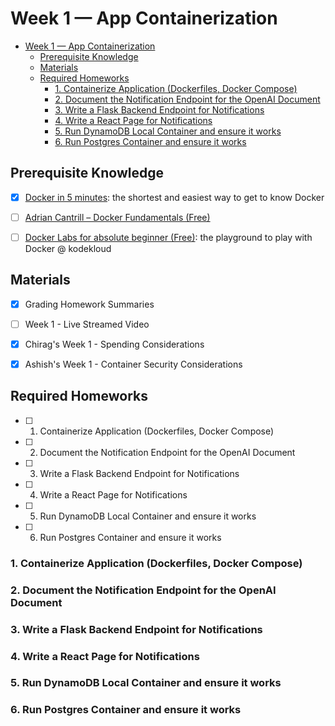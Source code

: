 # Week 1 — App Containerization

- [Week 1 — App Containerization](#week-1--app-containerization)
  - [Prerequisite Knowledge](#prerequisite-knowledge)
  - [Materials](#materials)
  - [Required Homeworks](#required-homeworks)
    - [1. Containerize Application (Dockerfiles, Docker Compose)](#1-containerize-application-dockerfiles-docker-compose)
    - [2. Document the Notification Endpoint for the OpenAI Document](#2-document-the-notification-endpoint-for-the-openai-document)
    - [3. Write a Flask Backend Endpoint for Notifications](#3-write-a-flask-backend-endpoint-for-notifications)
    - [4. Write a React Page for Notifications](#4-write-a-react-page-for-notifications)
    - [5. Run DynamoDB Local Container and ensure it works](#5-run-dynamodb-local-container-and-ensure-it-works)
    - [6. Run Postgres Container and ensure it works](#6-run-postgres-container-and-ensure-it-works)

## Prerequisite Knowledge

- [x] [Docker in 5 minutes](https://www.youtube.com/watch?v=cxCG0cFgsd4): the shortest and easiest way to get to know Docker
- [ ] [Adrian Cantrill – Docker Fundamentals (Free)](https://learn.cantrill.io/p/docker-fundamentals)
- [ ] [Docker Labs for absolute beginner (Free)](https://kodekloud.com/topic/labs-basic-docker-commands-beta/): the playground to play with Docker @ kodekloud


## Materials

- [x] Grading Homework Summaries
- [ ] Week 1 - Live Streamed Video
- [x] Chirag's Week 1 - Spending Considerations
- [x] Ashish's Week 1 - Container Security Considerations


## Required Homeworks
- [ ] 1. Containerize Application (Dockerfiles, Docker Compose)
- [ ] 2. Document the Notification Endpoint for the OpenAI Document
- [ ] 3. Write a Flask Backend Endpoint for Notifications
- [ ] 4. Write a React Page for Notifications
- [ ] 5. Run DynamoDB Local Container and ensure it works
- [ ] 6. Run Postgres Container and ensure it works

### 1. Containerize Application (Dockerfiles, Docker Compose)

### 2. Document the Notification Endpoint for the OpenAI Document

### 3. Write a Flask Backend Endpoint for Notifications

### 4. Write a React Page for Notifications

### 5. Run DynamoDB Local Container and ensure it works

### 6. Run Postgres Container and ensure it works
